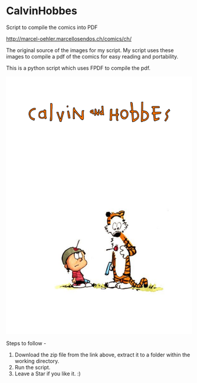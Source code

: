 # CalvinHobbes
Script to compile the comics into PDF

http://marcel-oehler.marcellosendos.ch/comics/ch/

The original source of the images for my script. My script uses these images to compile a pdf of the comics for easy reading and portability. 

This is a python script which uses FPDF to compile the pdf.

![Calvin and Hobbes](Book1.png)

Steps to follow -

1. Download the zip file from the link above, extract it to a folder within the working directory.
2. Run the script.
3. Leave a Star if you like it. :)
